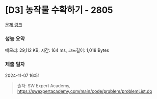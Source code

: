 # [D3] 농작물 수확하기 - 2805 

[문제 링크](https://swexpertacademy.com/main/code/problem/problemDetail.do?contestProbId=AV7GLXqKAWYDFAXB) 

### 성능 요약

메모리: 29,112 KB, 시간: 164 ms, 코드길이: 1,018 Bytes

### 제출 일자

2024-11-07 16:51



> 출처: SW Expert Academy, https://swexpertacademy.com/main/code/problem/problemList.do